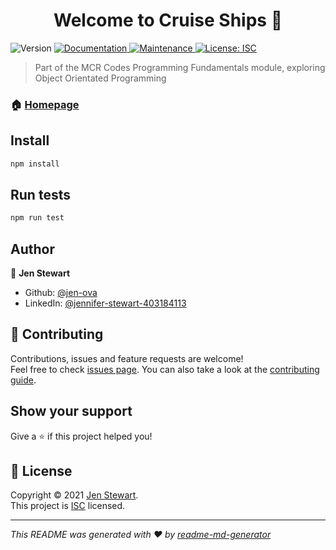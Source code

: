 <h1 align="center">Welcome to Cruise Ships 👋</h1>
<p>
  <img alt="Version" src="https://img.shields.io/badge/version-1.0.0-blue.svg?cacheSeconds=2592000" />
  <a href="https://github.com/jen-ova/cruise-ships#readme" target="_blank">
    <img alt="Documentation" src="https://img.shields.io/badge/documentation-yes-brightgreen.svg" />
  </a>
  <a href="https://github.com/jen-ova/cruise-ships/graphs/commit-activity" target="_blank">
    <img alt="Maintenance" src="https://img.shields.io/badge/Maintained%3F-yes-green.svg" />
  </a>
  <a href="https://github.com/jen-ova/cruise-ships/blob/master/LICENSE" target="_blank">
    <img alt="License: ISC" src="https://img.shields.io/github/license/jen-ova/Cruise Ships" />
  </a>
</p>

> Part of the MCR Codes Programming Fundamentals module, exploring Object Orientated Programming

### 🏠 [Homepage](https://github.com/jen-ova/cruise-ships)

## Install

```sh
npm install
```

## Run tests

```sh
npm run test
```

## Author

👤 **Jen Stewart**

* Github: [@jen-ova](https://github.com/jen-ova)
* LinkedIn: [@jennifer-stewart-403184113](https://linkedin.com/in/jennifer-stewart-403184113)

## 🤝 Contributing

Contributions, issues and feature requests are welcome!<br />Feel free to check [issues page](https://github.com/jen-ova/cruise-ships/issues). You can also take a look at the [contributing guide](https://github.com/jen-ova/cruise-ships/blob/master/CONTRIBUTING.md).

## Show your support

Give a ⭐️ if this project helped you!

## 📝 License

Copyright © 2021 [Jen Stewart](https://github.com/jen-ova).<br />
This project is [ISC](https://github.com/jen-ova/cruise-ships/blob/master/LICENSE) licensed.

***
_This README was generated with ❤️ by [readme-md-generator](https://github.com/kefranabg/readme-md-generator)_